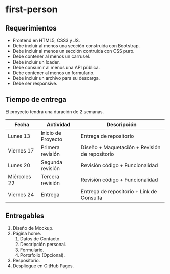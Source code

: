 # first-person

## Requerimientos

- Frontend en HTML5, CSS3 y JS.
- Debe incluir al menos una sección construida con Bootstrap.
- Debe incluir al menos un sección contruida con CSS puro.
- Debe contener al menos un carrusel.
- Debe incluir un loader.
- Debe consumir al menos una API pública.
- Debe contener al menos un formulario.
- Debe incluir un archivo para su descarga.
- Debe ser responsive.

## Tiempo de entrega

El proyecto tendrá una duración de 2 semanas.

|Fecha |Actividad| Descripción
--- | --- | ---
|Lunes 13 |Inicio de Proyecto |Entrega de repositorio|
|Viernes 17 |Primera revisión |Diseño + Maquetación + Revisión de repositorio|
|Lunes 20 |Segunda revisión |Revisión código + Funcionalidad|
|Miércoles 22 |Tercera revisión |Revisión código + Funcionalidad|
|Viernes 24 |Entrega |Entrega de repositorio + Link de Consulta|

## Entregables

1. Diseño de Mockup.
2. Página home.
    1. Datos de Contacto.
    2. Descripción personal.
    3. Formulario.
    4. Portafolio (Opcional).
3. Respositorio.
4. Despliegue en GitHub Pages.
